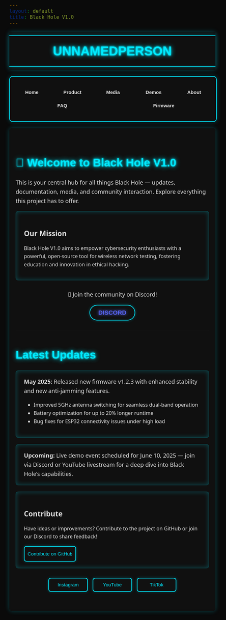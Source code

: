 ```yaml
---
layout: default
title: Black Hole V1.0
---
```


<style>
  body {
    background-color: #0a0a0a;
    color: #e0e0e0;
    font-family: 'Segoe UI', Tahoma, Geneva, Verdana, sans-serif;
    font-size: 18px;
    line-height: 1.6;
    overflow-x: hidden;
    margin: 0;
    position: relative;
  }

  .stars, .twinkling, .clouds {
    position: fixed;
    top: 0;
    left: 0;
    right: 0;
    bottom: 0;
    width: 100%;
    height: 100%;
    display: block;
    z-index: -1;
  }

  .stars {
    background: #0a0a0a url(https://raw.githubusercontent.com/SelfMadeSystem/uiverse-contributions/main/quiet-snail-9/stars.png) repeat top center;
  }

  .twinkling {
    background: transparent url(https://raw.githubusercontent.com/SelfMadeSystem/uiverse-contributions/main/quiet-snail-9/twinkling.png) repeat top center;
    animation: move-twink-back 200s linear infinite;
  }

  .clouds {
    background: transparent url(https://raw.githubusercontent.com/SelfMadeSystem/uiverse-contributions/main/quiet-snail-9/clouds.png) repeat top center;
    animation: move-clouds-back 200s linear infinite;
    opacity: 0.5;
  }

  @keyframes move-twink-back {
    from { background-position: 0 0; }
    to { background-position: -10000px 5000px; }
  }

  @keyframes move-clouds-back {
    from { background-position: 0 0; }
    to { background-position: 10000px 0; }
  }

  @media (max-width: 600px) {
    @keyframes move-twink-back {
      from { background-position: 0 0; }
      to { background-position: -5000px 2500px; }
    }

    @keyframes move-clouds-back {
      from { background-position: 0 0; }
      to { background-position: 5000px 0; }
    }
  }

  .wrapper {
    width: 100%;
    background: rgba(17, 17, 17, 0.9);
    padding: 10px 0;
    position: sticky;
    top: 0;
    z-index: 1000;
    box-shadow: 0 0 15px #00eaff44;
    margin: 0;
    backdrop-filter: blur(2px);
  }

  .text {
    display: flex;
    justify-content: center;
    align-items: center;
    border: 2px solid #00eaff;
    border-left: none;
    border-right: none;
    padding: 5px 0;
    box-shadow: 0 0 15px #00eaff44;
    margin: 0;
  }

  .name {
    font-family: 'Orbitron', sans-serif;
    font-size: 2.5rem;
    color: #00eaff;
    text-shadow: 0 0 5px #00eaff, 0 0 15px #00eaff;
    font-weight: 700;
    text-align: center;
    margin: 0;
    padding: 10px 0;
  }

  .nav-wrapper {
    display: flex;
    flex-direction: column;
    align-items: center;
    padding: 10px 0;
    user-select: none;
    max-width: 100%;
    box-sizing: border-box;
  }

  .card.nav-card {
    width: 100%;
    max-width: 900px;
    background: rgba(17, 17, 17, 0.9);
    border: 2px solid #00eaff;
    border-radius: 10px;
    padding: 15px 0;
    display: flex;
    flex-direction: column;
    gap: 10px;
    box-shadow: 0 0 15px #00eaff44;
    margin: 10px auto;
    backdrop-filter: blur(2px);
  }

  .card.nav-card .list {
    list-style-type: none;
    display: flex;
    flex-direction: row;
    flex-wrap: wrap;
    gap: 10px;
    padding: 0 10px;
  }

  .card.nav-card .list .element {
    display: flex;
    align-items: center;
    justify-content: center;
    color: #e0e0e0;
    transition: all 0.3s ease-out;
    padding: 4px 7px;
    border-radius: 6px;
    cursor: pointer;
    flex: 1;
    min-width: 100px;
    text-align: center;
  }

  .card.nav-card .list .element .label {
    font-weight: 600;
    font-family: 'Orbitron', sans-serif;
    font-size: 0.938rem;
  }

  .card.nav-card .list .element:hover {
    background-color: rgba(0, 234, 255, 0.2);
    color: #00eaff;
    transform: translate(1px, -1px);
    box-shadow: 0 0 10px #00eaff44;
  }

  .card.nav-card .list .element:active {
    transform: scale(0.95);
  }

  .card.product-card {
    width: 100%;
    max-width: 300px;
    background: rgba(17, 17, 17, 0.9);
    border: 2px solid #00eaff;
    border-radius: 12px;
    overflow: hidden;
    box-shadow: 0 0 15px #00eaff44;
    transition: transform 0.3s ease, box-shadow 0.3s ease;
    margin: 0 auto;
    text-decoration: none;
    color: inherit;
    backdrop-filter: blur(2px);
  }

  .product-card:hover {
    transform: scale(1.05);
    box-shadow: 0 0 25px #00eaff88;
  }

  .product-card__img {
    width: 100%;
    height: 200px;
    object-fit: cover;
    border-bottom: 2px solid #00eaff;
    border-radius: 8px 8px 0 0;
  }

  .product-card__content {
    padding: 15px;
    text-align: center;
  }

  .product-card__content h3 {
    font-family: 'Orbitron', sans-serif;
    font-size: 1.4rem;
    color: #00eaff;
    text-shadow: 0 0 5px #00eaff;
    margin: 0 0 10px;
  }

  .product-card__content p {
    font-size: 1rem;
    color: #e0e0e0;
    margin: 0;
  }

  .product-info {
    width: 100%;
    max-width: 600px;
    background: rgba(17, 17, 17, 0.9);
    border: 2px solid #00eaff;
    border-radius: 8px;
    padding: 15px;
    max-height: 400px;
    overflow-y: auto;
    box-shadow: 0 0 15px #00eaff44;
    margin: 0 auto 20px;
    backdrop-filter: blur(2px);
  }

  .product-info h4 {
    font-family: 'Orbitron', sans-serif;
    font-size: 1.4rem;
    color: #00eaff;
    text-shadow: 0 0 5px #00eaff;
    margin: 0 0 10px;
  }

  .product-info ul {
    list-style: none;
    padding: 0;
    margin: 0 0 20px;
  }

  .product-info li {
    font-size: 0.938rem;
    color: #22ff00;
    margin-bottom: 8px;
  }

  .product-info li span.key {
    color: #e0e0e0;
    font-weight: 600;
  }

  .product-info::-webkit-scrollbar {
    width: 8px;
  }

  .product-info::-webkit-scrollbar-track {
    background: #111;
  }

  .product-info::-webkit-scrollbar-thumb {
    background: #00eaff;
    border-radius: 4px;
  }

  .social-media-button {
    --c1: #00eaff;
    --c2: #22ff00;
    width: 120px;
    height: 40px;
    background: #111;
    border: 2px solid var(--c1);
    border-radius: 8px;
    color: var(--c1);
    font-family: 'Orbitron', sans-serif;
    font-size: 0.938rem;
    font-weight: 500;
    text-align: center;
    line-height: 40px;
    position: relative;
    overflow: hidden;
    text-decoration: none;
    display: inline-block;
    box-shadow: 0 0 10px #00eaff44;
    transition: all 0.3s ease;
  }

  .social-media-button:hover {
    transform: scale(1.05);
    background: var(--c2);
    color: #111;
    box-shadow: 0 0 15px #00eaff88;
  }

  .social-media-button:active {
    transform: scale(0.95);
  }

  .social-media-buttons {
    display: flex;
    justify-content: center;
    gap: 15px;
    flex-wrap: wrap;
    margin: 30px 0;
  }

  .github-button {
    --background: #111;
    --border: #00eaff;
    --color: #00eaff;
    --hover-background: rgba(0, 234, 255, 0.2);
    --hover-color: #e0e0e0;
    width: 160px;
    height: 45px;
    background: var(--background);
    border: 2px solid var(--border);
    border-radius: 8px;
    color: var(--color);
    font-family: 'Orbitron', sans-serif;
    font-size: 0.938rem;
    font-weight: 500;
    text-align: center;
    line-height: 45px;
    position: relative;
    overflow: hidden;
    text-decoration: none;
    display: inline-block;
    box-shadow: 0 0 10px #00eaff44;
    transition: all 0.3s ease;
  }

  .github-button:hover {
    background: var(--hover-background);
    color: var(--hover-color);
    box-shadow: 0 0 15px #00eaff88;
  }

  .github-button:active {
    transform: scale(0.95);
  }

  .new-discord-button {
    --color: #00eaff;
    --hover: #00eaff;
    width: 140px;
    height: 45px;
    background: #111;
    border: 2px solid var(--color);
    border-radius: 100px;
    color: var(--color);
    font-family: 'Orbitron', sans-serif;
    font-size: 0.938rem;
    font-weight: 500;
    text-align: center;
    line-height: 45px;
    position: relative;
    overflow: hidden;
    text-decoration: none;
    display: inline-block;
    box-shadow: 0 0 10px #00eaff44;
    transition: all 0.3s ease;
  }

  .new-discord-button:hover {
    background: rgba(0, 234, 255, 0.2);
    color: var(--hover);
    box-shadow: 0 0 15px #00eaff88;
  }

  .new-discord-button:active {
    transform: scale(0.95);
  }

  .new-discord-button span {
    position: relative;
    z-index: 2;
  }

  .new-discord-button::before {
    content: '';
    position: absolute;
    top: 0;
    left: -100%;
    width: 100%;
    height: 100%;
    background: linear-gradient(90deg, transparent, var(--hover), transparent);
    transition: 0.5s;
    z-index: 1;
  }

  .new-discord-button:hover::before {
    left: 100%;
  }

  .section {
    display: none;
    padding: 30px 20px;
    max-width: 900px;
    margin: 0 auto 40px auto;
    background: rgba(17, 17, 17, 0.9);
    border-radius: 8px;
    box-shadow: 0 0 15px #00eaff44;
    backdrop-filter: blur(2px);
  }

  .section.active {
    display: block;
  }

  .glow-title {
    color: #00eaff;
    text-shadow: 0 0 5px #00eaff, 0 0 15px #00eaff;
    font-size: 2.2rem;
    margin-bottom: 20px;
    font-family: 'Orbitron', sans-serif;
  }

  .glow-block {
    border: 1px solid #00eaff44;
    padding: 20px 25px;
    margin-bottom: 20px;
    background: rgba(17, 17, 17, 0.9);
    box-shadow: 0 0 15px #00eaff44 inset;
    border-radius: 8px;
    backdrop-filter: blur(2px);
  }

  .glow-block h3 {
    font-size: 1.4rem;
    margin-bottom: 15px;
    color: #e0e0e0;
  }

  .glow-block p, .glow-block li {
    font-size: 1rem;
  }

  .discord-join {
    text-align: center;
    margin: 30px 0;
  }

  .discord-join a {
    color: #5865F2;
    font-weight: bold;
    text-shadow: 0 0 10px #5865F2;
    text-decoration: none;
    font-size: 1.2rem;
    transition: color 0.3s ease;
  }

  .discord-join a:hover {
    color: #a3b6ff;
  }

  #faq-search {
    width: 100%;
    padding: 10px;
    margin-bottom: 20px;
    border: 1px solid #00eaff;
    background: #111;
    color: #e0e0e0;
    border-radius: 8px;
    transition: box-shadow 0.3s ease;
  }

  #faq-search:focus {
    outline: none;
    box-shadow: 0 0 10px #00eaff;
  }

  details {
    margin-bottom: 0.75rem;
    border: 1px solid #00eaff44;
    border-radius: 8px;
    padding: 0.5rem 1rem;
    background: rgba(17, 17, 17, 0.9);
    box-shadow: 0 0 10px #00eaff44;
    backdrop-filter: blur(2px);
  }

  summary {
    font-weight: 600;
    cursor: pointer;
    outline: none;
    color: #e0e0e0;
    font-size: 1rem;
  }

  summary::-webkit-details-marker {
    display: none;
  }

  summary::before {
    content: "▶";
    display: inline-block;
    margin-right: 8px;
    transform: rotate(0deg);
    transition: transform 0.2s ease-in-out;
  }

  details[open] summary::before {
    transform: rotate(90deg);
  }

  table {
    width: 100%;
    border-collapse: collapse;
  }

  table th, table td {
    padding: 10px;
    background: rgba(17, 17, 17, 0.9);
    border-bottom: 1px solid #00eaff44;
  }

  table tr:nth-child(even) td {
    background: rgba(21, 21, 21, 0.9);
  }

  table th {
    text-align: left;
    border-bottom: 1px solid #00eaff;
    color: #00eaff;
  }

  ul.border-l-4 li {
    position: relative;
    transition: transform 0.3s ease;
  }

  ul.border-l-4 li:hover {
    transform: translateX(5px);
  }

  .product-image {
    display: block;
    max-width: 100%;
    height: auto;
    margin: 0 auto 20px;
    border: 2px solid #00eaff;
    border-radius: 8px;
    box-shadow: 0 0 15px #00eaff44;
    transition: transform 0.3s ease, box-shadow 0.3s ease;
  }

  .product-image:hover {
    transform: scale(1.05);
    box-shadow: 0 0 25px #00eaff88;
  }

  @media (max-width: 600px) {
    .section {
      padding: 20px 10px;
      margin: 0 10px 30px 10px;
    }

    .glow-title {
      font-size: 1.8rem;
    }

    .glow-block h3 {
      font-size: 1.2rem;
    }

    .glow-block p, .glow-block li {
      font-size: 0.938rem;
    }

    .wrapper {
      padding: 5px 0;
    }

    .name {
      font-size: 2rem;
    }

    .card.nav-card {
      padding: 10px 5px;
    }

    .card.nav-card .list {
      flex-direction: column;
      padding: 0 5px;
    }

    .card.nav-card .list .element {
      padding: 4px 5px;
    }

    .card.nav-card .list .element .label {
      font-size: 0.875rem;
    }

    .card.product-card {
      max-width: 250px;
    }

    .product-card__img {
      height: 150px;
    }

    .product-card__content h3 {
      font-size: 1.2rem;
    }

    .product-card__content p {
      font-size: 0.875rem;
    }

    .product-info {
      max-height: 300px;
      padding: 10px;
    }

    .product-info h4 {
      font-size: 1.2rem;
    }

    .product-info li {
      font-size: 0.875rem;
    }

    .social-media-button {
      width: 100px;
      font-size: 0.875rem;
      height: 35px;
      line-height: 35px;
    }

    .github-button {
      width: 140px;
      font-size: 0.875rem;
      height: 40px;
      line-height: 40px;
    }

    .new-discord-button {
      width: 120px;
      font-size: 0.875rem;
      height: 40px;
      line-height: 40px;
    }

    .discord-join a {
      font-size: 1rem;
    }

    .product-image {
      max-width: 80%;
    }
  }
</style>

<script>
  function showSection(id) {
    const sections = document.querySelectorAll('.section');
    sections.forEach(section => {
      section.classList.remove('active');
    });
    document.getElementById(id).classList.add('active');
  }

  // FAQ Search functionality
  const searchInput = document.getElementById('faq-search');
  const faqItems = document.querySelectorAll('#faq details');

  if (searchInput) {
    searchInput.addEventListener('input', () => {
      const query = searchInput.value.toLowerCase();
      faqItems.forEach(item => {
        const text = item.textContent.toLowerCase();
        item.style.display = text.includes(query) ? 'block' : 'none';
      });
    });
  }
</script>

<div class="stars"></div>
<div class="twinkling"></div>
<div class="clouds"></div>

<!-- Header and Navigation -->
<div class="wrapper">
  <div class="text">
    <h1 class="name">UNNAMEDPERSON</h1>
  </div>
</div>
<div class="nav-wrapper">
  <div class="card nav-card">
    <ul class="list">
      <li class="element" onclick="event.preventDefault(); showSection('home');">
        <span class="label">Home</span>
      </li>
      <li class="element" onclick="event.preventDefault(); showSection('product');">
        <span class="label">Product</span>
      </li>
      <li class="element" onclick="event.preventDefault(); showSection('media');">
        <span class="label">Media</span>
      </li>
      <li class="element" onclick="event.preventDefault(); showSection('demos');">
        <span class="label">Demos</span>
      </li>
      <li class="element" onclick="event.preventDefault(); showSection('about');">
        <span class="label">About</span>
      </li>
      <li class="element" onclick="event.preventDefault(); showSection('faq');">
        <span class="label">FAQ</span>
      </li>
      <li class="element" onclick="event.preventDefault(); showSection('firmware');">
        <span class="label">Firmware</span>
      </li>
    </ul>
  </div>
</div>

<!-- HOME -->
<div id="home" class="section active">
  <h1 class="glow-title">🌌 Welcome to Black Hole V1.0</h1>
  <p>This is your central hub for all things Black Hole — updates, documentation, media, and community interaction. Explore everything this project has to offer.</p>
  <div class="glow-block">
    <h3>Our Mission</h3>
    <p>Black Hole V1.0 aims to empower cybersecurity enthusiasts with a powerful, open-source tool for wireless network testing, fostering education and innovation in ethical hacking.</p>
  </div>
  <div class="discord-join">
    <p>💬 Join the community on Discord!</p>
    <a href="https://discord.gg/PdpuDvVD" class="new-discord-button"><span>DISCORD</span></a>
  </div>
  <hr>
  <h2 class="glow-title">Latest Updates</h2>
  <div class="glow-block">
    <strong>May 2025:</strong> Released new firmware v1.2.3 with enhanced stability and new anti-jamming features.
    <ul>
      <li>Improved 5GHz antenna switching for seamless dual-band operation</li>
      <li>Battery optimization for up to 20% longer runtime</li>
      <li>Bug fixes for ESP32 connectivity issues under high load</li>
    </ul>
  </div>
  <div class="glow-block">
    <strong>Upcoming:</strong> Live demo event scheduled for June 10, 2025 — join via Discord or YouTube livestream for a deep dive into Black Hole’s capabilities.
  </div>
  <div class="glow-block">
    <h3>Contribute</h3>
    <p>Have ideas or improvements? Contribute to the project on GitHub or join our Discord to share feedback!</p>
    <a href="https://github.com/unnamedperson488/BlackHoleV1.0" target="_blank" class="github-button">Contribute on GitHub</a>
  </div>
  <div class="social-media-buttons">
    <a class="social-media-button" href="https://instagram.com/unnamedperson488" target="_blank">Instagram</a>
    <a class="social-media-button" href="https://youtube.com/@unnamedperson488" target="_blank">YouTube</a>
    <a class="social-media-button" href="https://tiktok.com/@unnamedperson488" target="_blank">TikTok</a>
  </div>
</div>

<!-- PRODUCT -->
<div id="product" class="section">
  <h2 class="glow-title">📦 Product</h2>
  <div class="glow-block">
    <a onclick="event.preventDefault(); showSection('blackHole')" class="product-card">
      <img src="blackhole-placeholder.jpg" alt="Black Hole V1.0 Device" class="product-card__img">
      <div class="product-card__content">
        <h3>Black Hole V1.0</h3>
        <p>$140</p>
      </div>
    </a>
  </div>
</div>

<!-- BLACK HOLE DETAILS -->
<div id="blackHole" class="section">
  <h2 class="glow-title">📦 Black Hole V1.0</h2>
  <div class="glow-block">
    <h3>Product Overview</h3>
    <img src="blackhole-main.jpg" alt="Black Hole V1.0 Main View" class="product-image">
    <p><strong>Black Hole V1.0 - $140</strong></p>
    <div class="product-info">
      <h4>Key Features</h4>
      <ul>
        <li>Dual-band operation: 2.4GHz ESP32 + 5GHz BW16 chipset for versatile network testing</li>
        <li>Separate antennas with SMA connectors for maximum signal strength and range</li>
        <li>4-layer black PCB with high-quality components for durability</li>
        <li>Custom open-source firmware with anti-jamming and launch control capabilities</li>
        <li>Boot and Reset buttons designed for easy hardware control</li>
        <li>Compact and rugged design, ideal for wardriving, pentesting, and field research</li>
        <li>Community-driven updates and support via Discord and GitHub</li>
      </ul>
      <h4>Technical Specifications</h4>
      <ul>
        <li><span class="key">Microcontroller:</span> ESP32-WROOM-32 (dual-core 240 MHz)</li>
        <li><span class="key">5GHz Chipset:</span> BW16 5GHz WiFi chip</li>
        <li><span class="key">Antennas:</span> 2 x SMA connectors (external antennas for 2.4GHz & 5GHz)</li>
        <li><span class="key">Buttons:</span> Boot (power) button, Reset button</li>
        <li><span class="key">PCB:</span> 4-layer black matte, custom silkscreen 'ENGINEERED BY unnamedperson'</li>
        <li><span class="key">Power:</span> LiPo battery charging onboard</li>
        <li><span class="key">Dimensions:</span> Approx. 75mm x 50mm x 15mm</li>
      </ul>
      <h4>What's in the Box?</h4>
      <ul>
        <li>Black Hole V1.0 device</li>
        <li>Two SMA antennas (2.4GHz and 5GHz)</li>
        <li>USB-C charging cable</li>
        <li>User manual & quick start guide</li>
        <li>Access to exclusive Discord support community</li>
      </ul>
    </div>
    <p>A powerful tool for wireless security testing, designed by unnamedperson488.</p>
    <a href="https://discord.gg/PdpuDvVD" class="new-discord-button"><span>DISCORD</span></a>
  </div>
</div>

<!-- MEDIA -->
<div id="media" class="section">
  <h2 class="glow-title">📸 Media</h2>
  <div class="glow-block">
    <h3>Photos & Videos</h3>
    <p>Check out photos and videos showcasing Black Hole V1.0 in action, including hardware demos and testing scenarios.</p>
    <ul>
      <li><a href="https://youtube.com/@unnamedperson488" target="_blank">Watch demos on YouTube</a></li>
      <li><a href="https://instagram.com/unnamedperson488" target="_blank">View photos on Instagram</a></li>
      <li><a href="https://tiktok.com/@unnamedperson488" target="_blank">See short clips on TikTok</a></li>
    </ul>
  </div>
  <div class="glow-block">
    <h3>Community Showcase</h3>
    <p>Coming soon: User-submitted projects, tutorials, and custom firmware demos. Share your work on Discord!</p>
    <a href="https://discord.gg/PdpuDvVD" class="new-discord-button"><span>DISCORD</span></a>
  </div>
  <div class="glow-block">
    <h3>Follow Us</h3>
    <div class="social-media-buttons">
      <a class="social-media-button" href="https://instagram.com/unnamedperson488" target="_blank">Instagram</a>
      <a class="social-media-button" href="https://youtube.com/@unnamedperson488" target="_blank">YouTube</a>
      <a class="social-media-button" href="https://tiktok.com/@unnamedperson488" target="_blank">TikTok</a>
    </div>
  </div>
</div>

<!-- DEMOS -->
<div id="demos" class="section">
  <h2 class="glow-title">⚙️ Demos</h2>
  <p>Try out live demos or explore interactive examples of Black Hole V1.0 features. Stay tuned for our June 2025 demo event!</p>
  <div class="glow-block">
    <h3>Live Demo</h3>
    <p>Live demo coming soon. Join our Discord for updates on the June 10, 2025, livestream event!</p>
    <a href="https://discord.gg/PdpuDvVD" class="new-discord-button"><span>DISCORD</span></a>
  </div>
  <div class="glow-block">
    <h3>Interactive Simulator</h3>
    <p>Simulator coming soon. Check back for updates or suggest features on GitHub!</p>
    <a href="https://discord.gg/PdpuDvVD" class="new-discord-button"><span>DISCORD</span></a>
  </div>
  <div class="glow-block">
    <h3>Code Examples</h3>
    <p>Explore example scripts and APIs for custom integrations with Black Hole V1.0.</p>
    <a href="https://github.com/unnamedperson488/BlackHoleV1.0-examples" target="_blank" class="github-button">View Code on GitHub</a>
  </div>
  <div class="glow-block">
    <h3>Request a Feature</h3>
    <p>Have an idea for a demo or feature? Submit it to our GitHub issues page!</p>
    <a href="https://github.com/unnamedperson488/BlackHoleV1.0/issues" target="_blank" class="github-button">Submit a Feature Request</a>
  </div>
</div>

<!-- ABOUT -->
<div id="about" class="section">
  <h2 class="glow-title">🔭 About Black Hole V1.0</h2>
  <div class="glow-block">
    <p>
      Black Hole V1.0 is a cutting-edge dual-band deauther device engineered for maximum performance in wireless network testing and security research. 
      Designed by <strong>unnamedperson488</strong>, it features advanced antenna switching, anti-jamming capabilities, and an intuitive interface.
    </p>
    <p>
      The project is open-source and community-driven, aiming to empower cybersecurity enthusiasts and professionals to explore and improve wireless security. 
      From initial prototyping to public release, the design process emphasizes reliability, accessibility, and collaboration.
    </p>
  </div>
  <div class="glow-block">
    <h3>Project Goals</h3>
    <ul>
      <li>Deliver a reliable and efficient dual-band deauther device for ethical hacking.</li>
      <li>Provide extensive documentation, tutorials, and support for users of all skill levels.</li>
      <li>Encourage community collaboration through GitHub contributions and Discord discussions.</li>
      <li>Foster innovation in wireless security research with open-source tools.</li>
    </ul>
  </div>
</div>

<!-- FAQ -->
<div id="faq" class="section">
  <h2 class="glow-title">❓ FAQ</h2>
  <input type="text" id="faq-search" placeholder="Search FAQs..." style="width: 100%; padding: 10px; margin-bottom: 20px; border: 1px solid #00eaff; background: #111; color: #e0e0e0; border-radius: 8px;">
  <div class="faq-items">
    <details>
      <summary>What is Black Hole V1.0?</summary>
      <p>A dual-band WiFi deauther designed for educational use, security testing, and research. It supports both 2.4GHz and 5GHz via ESP32 and BW16 chipsets.</p>
    </details>
    <details>
      <summary>Is 5GHz support real?</summary>
      <p>Yes. It uses the Realtek BW16 module with SDK-based implementation for 5GHz deauth and packet injection.</p>
    </details>
    <details>
      <summary>Can I flash my own firmware?</summary>
      <p>Absolutely. The board supports PlatformIO, Arduino IDE, and direct UART flashing. Open-source firmware is provided.</p>
    </details>
    <details>
      <summary>How long does the battery last?</summary>
      <p>It depends on usage and battery size. A 1000mAh LiPo can last ~4-5 hours under moderate scanning/jamming.</p>
    </details>
    <details>
      <summary>Is it legal?</summary>
      <p>This device is for educational and authorized testing only. Unauthorized use may violate local laws. You are responsible for how you use it.</p>
    </details>
    <details>
      <summary>Is Black Hole V1.0 compatible with other tools?</summary>
      <p>Yes, it integrates with tools like Wireshark and Aircrack-ng for advanced analysis, and supports custom scripts via its APIs.</p>
    </details>
    <details>
      <summary>What safety precautions should I take?</summary>
      <p>Use only on networks you own or have permission to test. Ensure proper handling of the LiPo battery to avoid damage or hazards.</p>
    </details>
  </div>
</div>

<!-- FIRMWARE -->
<div id="firmware" class="section">
  <h2 class="glow-title">📱 Firmware</h2>
  <div class="glow-block">
    <h3>Firmware Downloads</h3>
    <p>Download the latest firmware for Black Hole V1.0 to keep your device up to date:</p>
    <ul>
      <li><a href="https://github.com/unnamedperson488/BlackHoleV1.0/releases" target="_blank" class="github-button">Firmware v1.2.3 (Latest, May 2025)</a></li>
      <li><a href="https://github.com/unnamedperson488/BlackHoleV1.0/wiki/Firmware-Installation" target="_blank" class="github-button">Installation Guide</a></li>
    </ul>
  </div>
  <div class="glow-block">
    <h3>Firmware Features</h3>
    <ul>
      <li>Web-based UI for easy configuration and control</li>
      <li>Over-the-air (OTA) updates for seamless upgrades</li>
      <li>Anti-jamming and packet injection support for robust testing</li>
      <li>Compatible with PlatformIO and Arduino IDE for custom development</li>
      <li>Enhanced security features to prevent unauthorized access</li>
      <li>Customizable settings for tailored network testing scenarios</li>
    </ul>
  </div>
</div>

<!-- TIMELINE -->
<div id="timeline" class="section">
  <h2 class="glow-title">🗓️ Timeline</h2>
  <ul class="border-l-4 border-[#00eaff] pl-6 space-y-6 mt-4">
    <li>
      <div class="font-bold">🔧 Prototype 1 – Complete</div>
      <p>Initial ESP32-based design with 2.4GHz deauth and LiPo charging.</p>
    </li>
    <li>
      <div class="font-bold">📡 Dual-Band Upgrade – Complete</div>
      <p>Integrated BW16 for 5GHz support. Redesigned to fit SMA antennas and new boot/reset layout.</p>
    </li>
    <li>
      <div class="font-bold">💻 Firmware V1.0 – Released</div>
      <p>Stable release with web UI and OTA support.</p>
    </li>
    <li>
      <div class="font-bold">📣 Community Feedback – Ongoing</div>
      <p>Collecting user feedback via Discord and GitHub to improve features and usability.</p>
    </li>
    <li>
      <div class="font-bold">📦 Public Release – Coming June 2025</div>
      <p>Final hardware with case design and shipping options for first 100 units.</p>
    </li>
    <li>
      <div class="font-bold">🚀 V2 Development – Q4 2025</div>
      <p>Research into integrated GPS and better chipset support for future expansion (wardriving module).</p>
    </li>
    <li>
      <div class="font-bold">🔄 Firmware V2.0 – Q1 2026</div>
      <p>Planned update with advanced analytics and expanded API support.</p>
    </li>
  </ul>
</div>